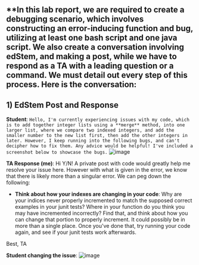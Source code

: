 ## **In this lab report, we are required to create a debugging scenario, which involves constructing an error-inducing function and bug, utilizing at least one bash script and one java script. We also create a conversation involving edStem, and making a post, while we have to respond as a TA with a leading question or a command. We must detail out every step of this process. Here is the conversation:

## **1) EdStem Post and Response**
**Student**:
```Hello, I'm currently experiencing issues with my code, which is to add together integer lists using a **merge** method, into one larger list, where we compare two indexed integers, and add the smaller number to the new list first, then add the other integers in later. However, I keep running into the following bugs, and can't decipher how to fix them. Any advice would be helpful! I've included a screenshot below to showcase the bugs.```
![image](ErrorInducingBugReport5.png)




**TA Response (me)**: Hi Y/N! A private post with code would greatly help me resolve your issue here. However with what is given in the error, we know that there is likely more than a singular error. We can peg down the following:
- **Think about how your indexes are changing in your code**: Why are your indices never properly incremented to match the supposed correct examples in your junit tests? Where in your function do you think you may have incremented incorrectly? Find that, and think about how you can change that portion to properly increment. It could possibly be in more than a single place.
Once you've done that, try running your code again, and see if your junit tests work afterwards.

Best, 
TA

**Student changing the issue**: 
![image](TerminalOutputAfterFixReport5.png)


